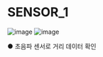 # SENSOR_1

![image](https://github.com/user-attachments/assets/78231271-6904-4130-ad2c-aa77500ecc52)
![image](https://github.com/user-attachments/assets/d882eba1-2bbb-4f8b-8bbd-45d2a43232c4)

● 초음파 센서로 거리 데이터 확인

